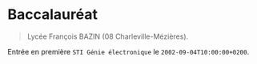 # Baccalauréat

> Lycée François BAZIN (08 Charleville-Mézières).

Entrée en première `STI Génie électronique` le `2002-09-04T10:00:00+0200`.
